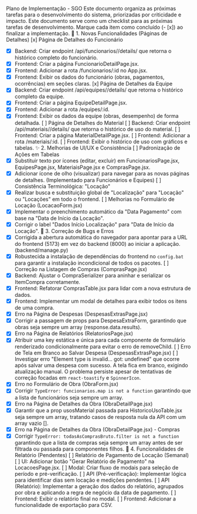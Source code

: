 Plano de Implementação - SGO
Este documento organiza as próximas tarefas para o desenvolvimento do sistema, priorizadas por criticidade e impacto.
Este documento serve como um checklist para as próximas tarefas de desenvolvimento. Marque cada item como concluído (- [x]) ao finalizar a implementação.
🎯 1. Novas Funcionalidades (Páginas de Detalhes)
[x] Página de Detalhes do Funcionário
- [x] Backend: Criar endpoint /api/funcionarios/<id>/details/ que retorna o histórico completo do funcionário.
- [x] Frontend: Criar a página FuncionarioDetailPage.jsx.
- [x] Frontend: Adicionar a rota /funcionarios/:id no App.jsx.
- [x] Frontend: Exibir os dados do funcionário (obras, pagamentos, ocorrências) em seções claras.
[x] Página de Detalhes da Equipe
- [x] Backend: Criar endpoint /api/equipes/<id>/details/ que retorna o histórico completo da equipe.
- [x] Frontend: Criar a página EquipeDetailPage.jsx.
- [x] Frontend: Adicionar a rota /equipes/:id.
- [x] Frontend: Exibir os dados da equipe (obras, desempenho) de forma detalhada.
[ ] Página de Detalhes do Material
[ ] Backend: Criar endpoint /api/materiais/<id>/details/ que retorna o histórico de uso do material.
[ ] Frontend: Criar a página MaterialDetailPage.jsx.
[ ] Frontend: Adicionar a rota /materiais/:id.
[ ] Frontend: Exibir o histórico de uso com gráficos e tabelas.
✨ 2. Melhorias de UI/UX e Consistência
[ ] Padronização de Ações em Tabelas
- [x] Substituir texto por ícones (editar, excluir) em FuncionariosPage.jsx, EquipesPage.jsx, MateriaisPage.jsx e ComprasPage.jsx.
- [x] Adicionar ícone de olho (visualizar) para navegar para as novas páginas de detalhes. (Implementado para Funcionários e Equipes)
[ ] Consistência Terminológica: "Locação"
- [x] Realizar busca e substituição global de "Localização" para "Locação" ou "Locações" em todo o frontend.
[ ] Melhorias no Formulário de Locação (LocacaoForm.jsx)
- [x] Implementar o preenchimento automático da "Data Pagamento" com base na "Data de Início da Locação".
- [x] Corrigir o label "Dados Início Localização" para "Data de Início da Locação".
🐛 3. Correção de Bugs e Erros
- [x] Corrigida a abertura automática do navegador para apontar para a URL do frontend (5173) em vez do backend (8000) ao iniciar a aplicação. (backend/manage.py)
- [x] Robustecida a instalação de dependências do frontend no `config.bat` para garantir a instalação incondicional de todos os pacotes.
[ ] Correção na Listagem de Compras (ComprasPage.jsx)
- [x] Backend: Ajustar o CompraSerializer para aninhar e serializar os ItemCompra corretamente.
- [x] Frontend: Refatorar ComprasTable.jsx para lidar com a nova estrutura de dados.
- [x] Frontend: Implementar um modal de detalhes para exibir todos os itens de uma compra.
- [x] Erro na Página de Despesas (DespesasExtrasPage.jsx)
- [x] Corrigir a passagem de props para DespesaExtraForm, garantindo que obras seja sempre um array (response.data.results).
- [x] Erro na Página de Relatórios (RelatoriosPage.jsx)
- [x] Atribuir uma key estática e única para cada componente de formulário renderizado condicionalmente para evitar o erro de removeChild.
[ ] Erro de Tela em Branco ao Salvar Despesa (DespesasExtrasPage.jsx)
[ ] Investigar erro "Element type is invalid... got: undefined" que ocorre após salvar uma despesa com sucesso. A tela fica em branco, exigindo atualização manual. O problema persiste apesar de tentativas de correção focadas em `react-toastify` e `SpinnerIcon`.
- [x] Erro no Formulário de Obra (ObraForm.jsx)
- [x] Corrigir `TypeError: funcionarios.map is not a function` garantindo que a lista de funcionários seja sempre um array.
- [x] Erro na Página de Detalhes da Obra (ObraDetailPage.jsx)
- [x] Garantir que a prop usosMaterial passada para HistoricoUsoTable.jsx seja sempre um array, tratando casos de resposta nula da API com um array vazio [].
- [x] Erro na Página de Detalhes da Obra (ObraDetailPage.jsx) - Compras
- [x] Corrigir `TypeError: todasAsComprasBruto.filter is not a function` garantindo que a lista de compras seja sempre um array antes de ser filtrada ou passada para componentes filhos.
📅 4. Funcionalidades de Relatório (Pendentes)
[ ] Relatório de Pagamento de Locação (Semanal)
[ ] UI: Adicionar botão "Gerar Relatório de Pagamento" na LocacoesPage.jsx.
[ ] Modal: Criar fluxo de modais para seleção de período e pré-verificação.
[ ] API (Pré-verificação): Implementar lógica para identificar dias sem locação e medições pendentes.
[ ] API (Relatório): Implementar a geração dos dados do relatório, agrupados por obra e aplicando a regra de negócio da data de pagamento.
[ ] Frontend: Exibir o relatório final no modal.
[ ] Frontend: Adicionar a funcionalidade de exportação para CSV.
